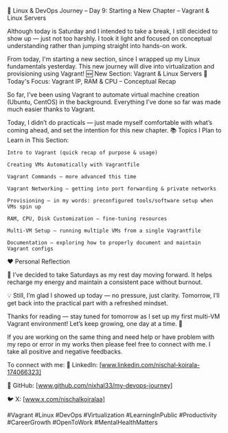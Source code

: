 🚀 Linux & DevOps Journey – Day 9: Starting a New Chapter – Vagrant & Linux Servers

Although today is Saturday and I intended to take a break, I still decided to show up — just not too harshly. I took it light and focused on conceptual understanding rather than jumping straight into hands-on work.

From today, I'm starting a new section, since I wrapped up my Linux fundamentals yesterday. This new journey will dive into virtualization and provisioning using Vagrant!
🆕 New Section: Vagrant & Linux Servers
📌 Today's Focus: Vagrant IP, RAM & CPU – Conceptual Recap

So far, I’ve been using Vagrant to automate virtual machine creation (Ubuntu, CentOS) in the background. Everything I’ve done so far was made much easier thanks to Vagrant.

Today, I didn’t do practicals — just made myself comfortable with what’s coming ahead, and set the intention for this new chapter.
📚 Topics I Plan to Learn in This Section:

    Intro to Vagrant (quick recap of purpose & usage)

    Creating VMs Automatically with Vagrantfile

    Vagrant Commands – more advanced this time

    Vagrant Networking – getting into port forwarding & private networks

    Provisioning – in my words: preconfigured tools/software setup when VMs spin up

    RAM, CPU, Disk Customization – fine-tuning resources

    Multi-VM Setup – running multiple VMs from a single Vagrantfile

    Documentation – exploring how to properly document and maintain Vagrant configs

❤️ Personal Reflection

📆 I’ve decided to take Saturdays as my rest day moving forward. It helps recharge my energy and maintain a consistent pace without burnout.

💡 Still, I’m glad I showed up today — no pressure, just clarity. Tomorrow, I’ll get back into the practical part with a refreshed mindset.

Thanks for reading — stay tuned for tomorrow as I set up my first multi-VM Vagrant environment! Let’s keep growing, one day at a time. 🙌

If you are working on the same thing and need help or have problem with my repo or error in my works then please feel free to connect with me. I take all positive and negative feedbacks.

To connect with me:
🔗 LinkedIn: [www.linkedin.com/nischal-koirala-174066323] 

🐙 GitHub: [www.github.com/nixhal33/my-devops-journey]

 🐦 X: [www.x.com/nischalkoiralaa]


#Vagrant #Linux #DevOps #Virtualization #LearningInPublic #Productivity #CareerGrowth #OpenToWork #MentalHealthMatters
